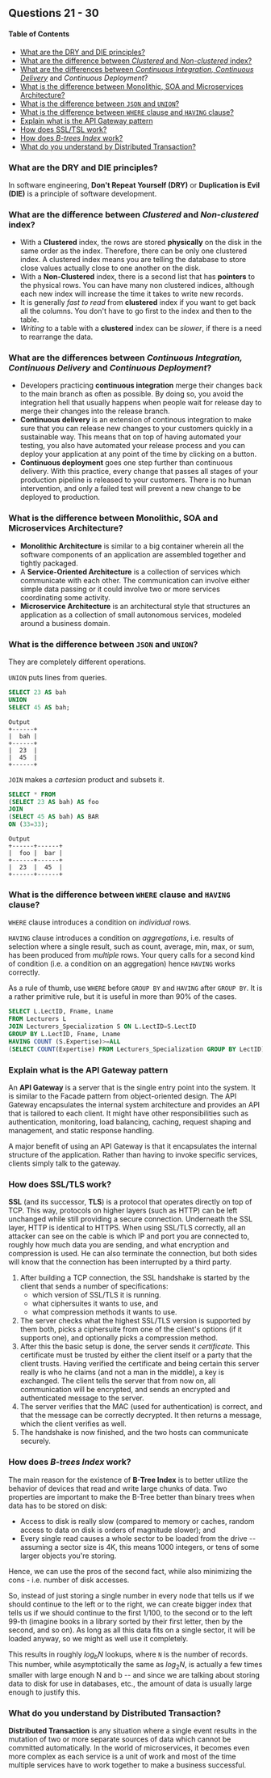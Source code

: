 ## Questions 21 - 30

#### Table of Contents

- [What are the DRY and DIE principles?](#what-are-the-dry-and-die-principles)
- [What are the difference between _Clustered_ and _Non-clustered_ index?](#what-are-the-difference-between-clustered-and-non-clustered-index)
- [What are the differences between _Continuous Integration, Continuous Delivery_](#what-are-the-differences-between-continuous-integration-continuous-delivery-and-continuous-deployment)
  and _Continuous Deployment_?
- [What is the difference between Monolithic, SOA and Microservices Architecture?](#what-is-the-difference-between-monolithic-soa-and-microservices-architecture)
- [What is the difference between `JSON` and `UNION`?](#what-is-the-difference-between-json-and-union)
- [What is the difference between `WHERE` clause and `HAVING` clause?](#what-is-the-difference-between-where-clause-and-having-clause)
- [Explain what is the API Gateway pattern](#explain-what-is-the-api-gateway-pattern)
- [How does SSL/TSL work?](#how-does-ssltsl-work)
- [How does _B-trees Index_ work?](#how-does-b-trees-index-work)
- [What do you understand by Distributed Transaction?](#what-do-you-understand-by-distributed-transaction)

### What are the DRY and DIE principles?

In software engineering, **Don't Repeat Yourself (DRY)** or **Duplication is
Evil (DIE)** is a principle of software development.

### What are the difference between _Clustered_ and _Non-clustered_ index?

- With a **Clustered** index, the rows are stored **physically** on the disk in
  the same order as the index. Therefore, there can be only one clustered index.
  A clustered index means you are telling the database to store close values
  actually close to one another on the disk.
- With a **Non-Clustered** index, there is a second list that has **pointers**
  to the physical rows. You can have many non clustered indices, although each
  new index will increase the time it takes to write new records.
- It is generally _fast to read_ from **clustered** index if you want to get
  back all the columns. You don't have to go first to the index and then to the
  table.
- _Writing_ to a table with a **clustered** index can be _slower_, if there is a
  need to rearrange the data.

### What are the differences between _Continuous Integration, Continuous Delivery_ and _Continuous Deployment_?

- Developers practicing **continuous integration** merge their changes back to
  the main branch as often as possible. By doing so, you avoid the integration
  hell that usually happens when people wait for release day to merge their
  changes into the release branch.
- **Continuous delivery** is an extension of continous integration to make sure
  that you can release new changes to your customers quickly in a sustainable
  way. This means that on top of having automated your testing, you also have
  automated your release process and you can deploy your application at any
  point of the time by clicking on a button.
- **Continuous deployment** goes one step further than continuous delivery. With
  this practice, every change that passes all stages of your production pipeline
  is released to your customers. There is no human intervention, and only a
  failed test will prevent a new change to be deployed to production.

### What is the difference between Monolithic, SOA and Microservices Architecture?

- **Monolithic Architecture** is similar to a big container wherein all the
  software components of an application are assembled together and tightly
  packaged.
- A **Service-Oriented Architecture** is a collection of services which
  communicate with each other. The communication can involve either simple data
  passing or it could involve two or more services coordinating some activity.
- **Microservice Architecture** is an architectural style that structures an
  application as a collection of small autonomous services, modeled around a
  business domain.

### What is the difference between `JSON` and `UNION`?

They are completely different operations.

`UNION` puts lines from queries.

```sql
SELECT 23 AS bah
UNION
SELECT 45 AS bah;
```

```
Output
+------+
|  bah |
+------+
|  23  |
|  45  |
+------+
```

`JOIN` makes a _cartesian_ product and subsets it.

```sql
SELECT * FROM
(SELECT 23 AS bah) AS foo
JOIN
(SELECT 45 AS bah) AS BAR
ON (33=33);
```

```
Output
+------+------+
|  foo |  bar |
+------+------+
|  23  |  45  |
+------+------+
```

### What is the difference between `WHERE` clause and `HAVING` clause?

`WHERE` clause introduces a condition on _individual_ rows.

`HAVING` clause introduces a condition on _aggregations_, i.e. results of
selection where a single result, such as count, average, min, max, or sum, has
been produced from _multiple_ rows. Your query calls for a second kind of
condition (i.e. a condition on an aggregation) hence `HAVING` works correctly.

As a rule of thumb, use `WHERE` before `GROUP BY` and `HAVING` after `GROUP BY`.
It is a rather primitive rule, but it is useful in more than 90% of the cases.

```sql
SELECT L.LectID, Fname, Lname
FROM Lecturers L
JOIN Lecturers_Specialization S ON L.LectID=S.LectID
GROUP BY L.LectID, Fname, Lname
HAVING COUNT (S.Expertise)>=ALL
(SELECT COUNT(Expertise) FROM Lecturers_Specialization GROUP BY LectID)
```

### Explain what is the API Gateway pattern

An **API Gateway** is a server that is the single entry point into the system.
It is similar to the Facade pattern from object-oriented design. The API Gateway
encapsulates the internal system architecture and provides an API that is
tailored to each client. It might have other responsibilities such as
authentication, monitoring, load balancing, caching, request shaping and
management, and static response handling.

A major benefit of using an API Gateway is that it encapsulates the internal
structure of the application. Rather than having to invoke specific services,
clients simply talk to the gateway.

### How does SSL/TLS work?

**SSL** (and its successor, **TLS**) is a protocol that operates directly on top
of TCP. This way, protocols on higher layers (such as HTTP) can be left
unchanged while still providing a secure connection. Underneath the SSL layer,
HTTP is identical to HTTPS. When using SSL/TLS correctly, all an attacker can
see on the cable is which IP and port you are connected to, roughly how much
data you are sending, and what encryption and compression is used. He can also
terminate the connection, but both sides will know that the connection has been
interrupted by a third party.

1. After building a TCP connection, the SSL handshake is started by the client
   that sends a number of specifications:
   - which version of SSL/TLS it is running.
   - what ciphersuites it wants to use, and
   - what compression methods it wants to use.
2. The server checks what the highest SSL/TLS version is supported by them both,
   picks a ciphersuite from one of the client's options (if it supports one),
   and optionally picks a compression method.
3. After this the basic setup is done, the server sends it _certificate_. This
   certificate must be trusted by either the client itself or a party that the
   client trusts. Having verified the certificate and being certain this server
   really is who he claims (and not a man in the middle), a key is exchanged.
   The client tells the server that from now on, all communication will be
   encrypted, and sends an encrypted and authenticated message to the server.
4. The server verifies that the MAC (used for authentication) is correct, and
   that the message can be correctly decrypted. It then returns a message, which
   the client verifies as well.
5. The handshake is now finished, and the two hosts can communicate securely.

### How does _B-trees Index_ work?

The main reason for the existence of **B-Tree Index** is to better utilize the
behavior of devices that read and write large chunks of data. Two properties are
important to make the B-Tree better than binary trees when data has to be stored
on disk:

- Access to disk is really slow (compared to memory or caches, random access to
  data on disk is orders of magnitude slower); and
- Every single read causes a whole sector to be loaded from the drive --
  assuming a sector size is 4K, this means 1000 integers, or tens of some larger
  objects you're storing.

Hence, we can use the pros of the second fact, while also minimizing the cons -
i.e. number of disk accesses.

So, instead of just storing a single number in every node that tells us if we
should continue to the left or to the right, we can create bigger index that
tells us if we should continue to the first 1/100, to the second or to the left
99-th (imagine books in a library sorted by their first letter, then by the
second, and so on). As long as all this data fits on a single sector, it will be
loaded anyway, so we might as well use it completely.

This results in roughly $log_bN$ lookups, where `N` is the number of records.
This number, while asymptotically the same as $log_2N$, is actually a few times
smaller with large enough N and b -- and since we are talking about storing data
to disk for use in databases, etc., the amount of data is usually large enough
to justify this.

### What do you understand by Distributed Transaction?

**Distributed Transaction** is any situation where a single event results in the
mutation of two or more separate sources of data which cannot be committed
automatically. In the world of microservices, it becomes even more complex as
each service is a unit of work and most of the time multiple services have to
work together to make a business successful.
